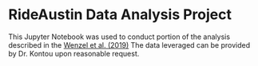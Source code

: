# RideAustin Data Analysis Project

This Jupyter Notebook was used to conduct portion of the analysis described in the [Wenzel et al. (2019)](https://doi.org/10.1016/j.trd.2019.03.005)
The data leveraged can be provided by Dr. Kontou upon reasonable request.
